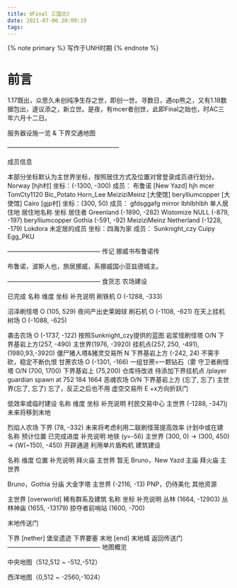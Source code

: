 ```yaml
---
title: 《Final 三国志》
date: 2021-07-06 20:09:19
tags:
---
```


{% note primary %}
写作于UNH时期
{% endnote %}

# 前言

1.17既出，众思久未创纯净生存之世，即创一世。寻数日，遇op熊之，又有1.18数据包出，遂议添之，新立世。是夜，有mcer者创世，此即Final之始也，时AC三年六月十二日。
 
服务器设施一览 & 下界交通地图

——————————————————

 

成员信息

本部分坐标默认为主世界坐标，按照居住方式及位置对曾登录成员进行划分。
Norway [hjh村]
坐标：(-1300, -300)
成员：
布鲁诺 [New Yazd]
hjh
mcer
TomCty1120
Bic_Potato
Horn_Lee
MeiziziMeinz [大使馆]
berylliumcopper [大使馆]
Cairo [gjp村]
坐标：(300, 50)
成员：
gfdsggafg
mirror
lbhlbhlbh
单人居住地
居住地名称
坐标
居住者
Greenland
(-1890, -282)
Wistomize
NULL
(-879, -197)
berylliumcopper
Gothia
(-591, -92)
MeiziziMeinz
Netherland
(-1228, -179)
Lokdora
未定居的成员
坐标：四海为家
成员：
Sunknight_czy
Cuipy
Egg_PKU
 
———————————————
传记
挪威书布鲁诺传

布鲁诺，波斯人也，旅居挪威，系挪威国小亚兹德城主。
 
 
 
———————————————
食货志
农场建设

已完成
名称
维度
坐标
补充说明
刷铁机
O
(-1288, -333)
 
沼泽刷怪塔
O
(105, 529)
夜间产出史莱姆球
刷石机
O
(-1108, -621)
在天上挂机
树场
O
(-1088, -625)
 
袭击农场
O
(-1737, -122)
按照Sunknight_czy提供的蓝图
岩浆怪刷怪塔
O/N
下界基岩上方(257, -490)
主世界(1976, -3920)
挂机点(257, 250, -491), (1980,93,-3920)
僵尸猪人塔&猪灵交易所
N
下界基岩上方
(-242, 24)
不需手砍，稳定不断仇恨
甘蔗农场
O
(-1301, -166)
一组甘蔗=一颗钻石（雾
守卫者刷怪塔
O/N
(700, 1700)
下界基岩上
(75,200)
仓库待改进
待添加下界挂机点
/player guardian spawn at 752 184 1664
恶魂农场
O/N
下界基岩上方
(忘了, 忘了)
主世界(忘了, 忘了)
忘了，反正之后也不用
虚空交易所
E
+x方向折跃门
 
低效率或临时建设
名称
维度
坐标
补充说明
村民交易中心
主世界
(-1288, -347)j
未来将移到末地
 
烈焰人农场
下界
(78, -332)
未来将考虑利用二联刷怪笼提高效率
计划中或在建
名称
预计位置
已完成进度
补充说明
地铁
(y=-56)
主世界
(300, 0)
→ (300, 450)
→ (W(~150), -450)
开辟通道
利用单片盾构机
建筑建设

名称
维度
位置
补充说明
拜火庙
主世界
暂无
Bruno，New Yazd 主庙
拜火庙
主世界
 
Bruno，Gothia 分庙
大金字塔
主世界
(-2116, -13)
PNP，仍待美化
其他资源

主世界 [overworld]
稀有群系及建筑
名称
坐标
补充说明
丛林
(1664, -12903)
丛林神庙 (1655, -13179)
掠夺者前哨站
(1600, -700)
 
末地传送门
 
 
 
下界 [nether]
堡垒遗迹
下界要塞
末地 [end]
末地城
返回传送门
———————————————
地图概览
 
中央地图（512,512 ~ -512,-512）
 

 
西洋地图（0,512 ~ -2560,-1024）
 

